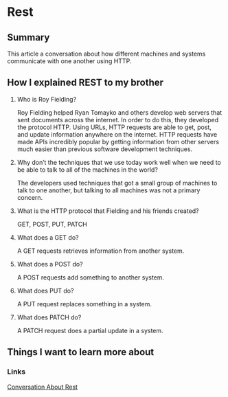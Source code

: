 # Rest

## Summary
This article a conversation about how different machines and systems communicate with one another using HTTP. 

## How I explained REST to my brother
1. Who is Roy Fielding?

    Roy Fielding helped Ryan Tomayko and others develop web servers that sent documents across the internet. In order to do this, they developed the protocol HTTP. Using URLs, HTTP requests are able to get, post, and update information anywhere on the internet. HTTP requests have made APIs incredibly popular by getting information from other servers much easier than previous software development techniques.

2. Why don’t the techniques that we use today work well when we need to be able to talk to all of the machines in the world?

    The developers used techniques that got a small group of machines to talk to one another, but talking to all machines was not a primary concern.

3. What is the HTTP protocol that Fielding and his friends created?

    GET, POST, PUT, PATCH

4. What does a GET do?

    A GET requests retrieves information from another system.

5. What does a POST do?

    A POST requests add something to another system.

6. What does PUT do?

    A PUT request replaces something in a system.

7. What does PATCH do?

    A PATCH request does a partial update in a system.

## Things I want to learn more about

### Links
[Conversation About Rest](https://gist.github.com/brookr/5977550)